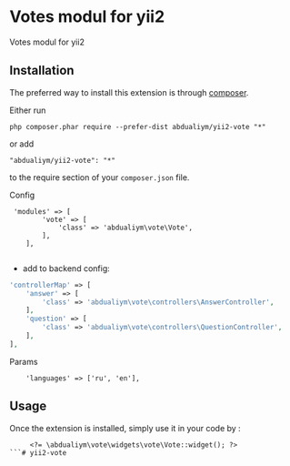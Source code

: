Votes modul for yii2
====================
Votes modul for yii2

Installation
------------

The preferred way to install this extension is through [composer](http://getcomposer.org/download/).

Either run

```
php composer.phar require --prefer-dist abdualiym/yii2-vote "*"
```

or add

```
"abdualiym/yii2-vote": "*"
```

to the require section of your `composer.json` file.

Config

```
 'modules' => [
        'vote' => [
            'class' => 'abdualiym\vote\Vote',
        ],
    ],
    
```

- add to backend config:
```php
'controllerMap' => [
    'answer' => [
        'class' => 'abdualiym\vote\controllers\AnswerController',
    ],
    'question' => [
        'class' => 'abdualiym\vote\controllers\QuestionController',
    ],
],
```



Params
```
    'languages' => ['ru', 'en'],
```

Usage
-----

Once the extension is installed, simply use it in your code by  :

```
     <?= \abdualiym\vote\widgets\vote\Vote::widget(); ?>
```# yii2-vote
